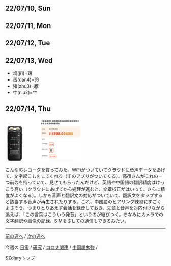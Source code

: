 ## 22/07/10, Sun


## 22/07/11, Mon


## 22/07/12, Tue


## 22/07/13, Wed

- 鸡(ji1)=鶏
- 蛋(dan4)=卵
- 猪(zhu3)=豚
- 牛(niu2)=牛


## 22/07/14, Thu

<img src="https://github.com/akita11/SZdiary/blob/main/diary/photo/2022-07-14_17.36.00.png" width="240px">

こんなICレコーダを買ってみた。WiFiがついていてクラウドに音声データをあげて、文字起こしをしてくれる（そのアプリがついてくる）。高須さんがこれの一つ前のを持っていて、見せてもらったんだけど、英語や中国語の翻訳精度はけっこう高い（クラウドにあげてから処理が進むと、文章校正がはいって、さらに精度がよくなる）。しかも音声と翻訳文の対応がついていて、翻訳文をタップすると該当する音声が再生されたりする。これ、中国語のヒアリング練習にすごくよさそう。つまりとりあえず会話を録音しておき、文章と音声を対応付けながら追えば、「この言葉はこういう発音」というのが結びつく。ちなみにカメラでの文字翻訳や画像の記録、SIMをさしての通信もできるみたい。


***

[前の週へ](2207-1.md) /
[次の週へ](2207-3.md)

今週の
[日常](../diary/2207-2.md) /
[研究](../research/2207-2.md) /
[コロナ関連](../covid19/2207-2.md) / 
[中国語勉強](../chinese/2207-2.md) / 

[SZdiaryトップ](../../README.md)
